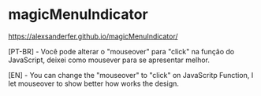 # magicMenuIndicator
https://alexsanderfer.github.io/magicMenuIndicator/

[PT-BR] - Você pode alterar o "mouseover" para "click" na função do JavaScript, deixei como mousever para se apresentar melhor.

[EN] - You can change the "mouseover" to "click" on JavaScritp Function, I let mouseover to show better how works the design.
